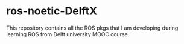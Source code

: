 # ros-noetic-DelftX
This repository contains all the ROS pkgs that I am developing during learning ROS from Delft university MOOC course.
